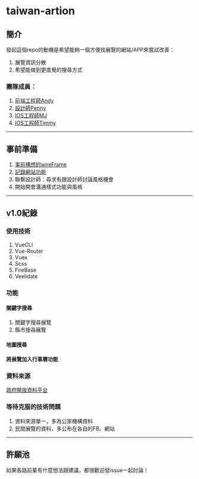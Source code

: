 # taiwan-artion

## 簡介
發起這個repo的動機是希望能夠一個方便找展覽的網站/APP來嘗試改善：
1. 展覽資訊分散
2. 希望能做到更直覺的搜尋方式

### 團隊成員：
1. [前端工程師Andy]()
2. [設計師Penny](https://www.behance.net/penny840423ef0)
3. [IOS工程師MJ]()
4. [IOS工程師Timmy]()
---
## 事前準備
1. [事前構想的wireFrame](https://whimsical.com/sideproject-QSYLPbqT9ZJeCr9UHZTm7Q)
2. [記錄網站功能](https://hackmd.io/Ic5HCkdQTCiMiYIYvWT8tQ)
3. 聯繫設計師：尋求有跟設計師討論風格機會
4. 開始開會溝通樣式功能與風格

---
## v1.0紀錄
### 使用技術
1. VueCLI
2. Vue-Router
3. Vuex
4. Scss
5. FireBase
6. Veelidate


### 功能
#### 關鍵字搜尋
1. 關鍵字搜尋展覽
2. 縣市搜尋展覽
#### 地圖搜尋
#### 將展覽加入行事曆功能



### 資料來源
[政府開放資料平台](https://data.gov.tw/dataset/6478)

### 等待克服的技術問題
1. 資料來源單一，多為公家機構資料
2. 民間展覽的資料，多公布在各自的FB、網站

---
## 許願池
如果各路前輩有什麼想法跟建議，都很歡迎發issue一起討論！